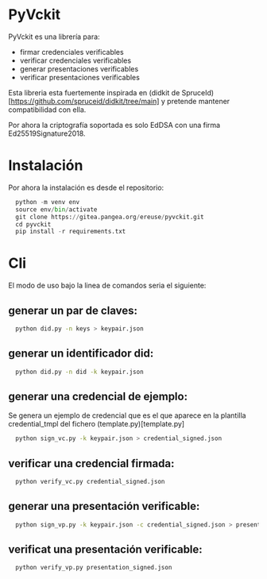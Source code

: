 # PyVckit
PyVckit es una librería para:
 - firmar credenciales verificables
 - verificar credenciales verificables
 - generar presentaciones verificables
 - verificar presentaciones verificables

Esta libreria esta fuertemente inspirada en (didkit de SpruceId)[https://github.com/spruceid/didkit/tree/main] y pretende mantener compatibilidad con ella.

Por ahora la criptografía soportada es solo EdDSA con una firma Ed25519Signature2018.

# Instalación
Por ahora la instalación es desde el repositorio:
```python
  python -m venv env
  source env/bin/activate
  git clone https://gitea.pangea.org/ereuse/pyvckit.git
  cd pyvckit
  pip install -r requirements.txt
```

# Cli
El modo de uso bajo la linea de comandos seria el siguiente:

## generar un par de claves:
```sh
  python did.py -n keys > keypair.json
```

## generar un identificador did:
```sh
  python did.py -n did -k keypair.json
```

## generar una credencial de ejemplo:
Se genera un ejemplo de credencial que es el que aparece en la plantilla credential_tmpl del fichero (template.py)[template.py]
```sh
  python sign_vc.py -k keypair.json > credential_signed.json
```

## verificar una credencial firmada:
```sh
  python verify_vc.py credential_signed.json
```

## generar una presentación verificable:
```sh
  python sign_vp.py -k keypair.json -c credential_signed.json > presentation_signed.json
```

## verificat una presentación verificable:
```sh
  python verify_vp.py presentation_signed.json
```
